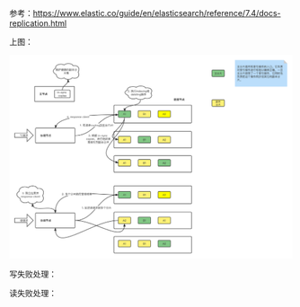 参考：https://www.elastic.co/guide/en/elasticsearch/reference/7.4/docs-replication.html

上图：

![es读写数据模型](../images/es读写数据模型.png)



写失败处理：



读失败处理：